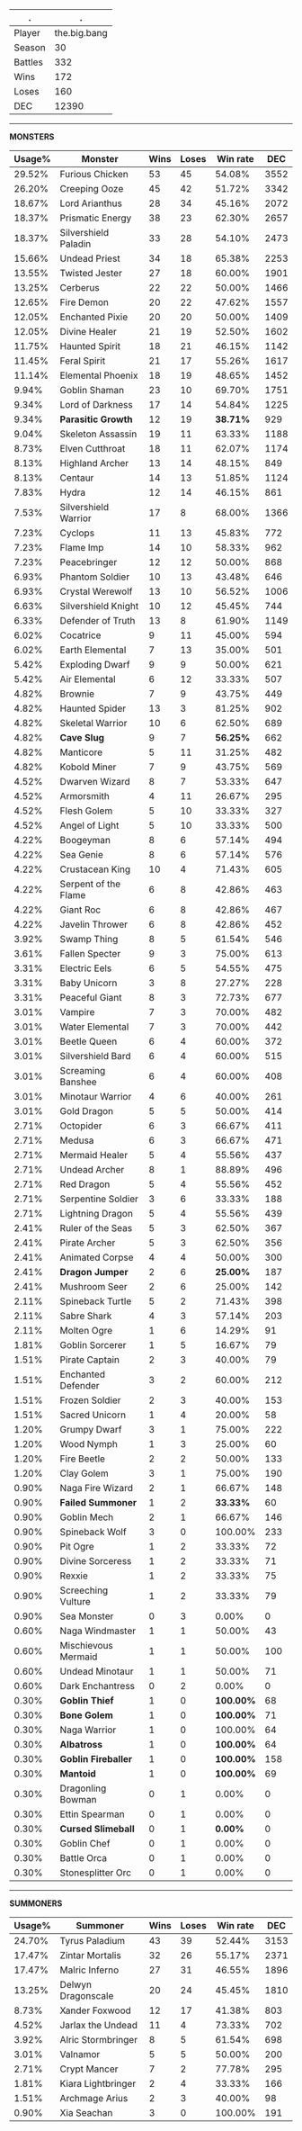.|.
|-|-
Player|the.big.bang
Season|30
Battles|332
Wins|172
Loses|160
DEC|12390

---
**MONSTERS**

Usage%|Monster|Wins|Loses|Win rate|DEC|
-|-|-|-|-|-|
29.52%|Furious Chicken|53|45|54.08%|3552|
26.20%|Creeping Ooze|45|42|51.72%|3342|
18.67%|Lord Arianthus|28|34|45.16%|2072|
18.37%|Prismatic Energy|38|23|62.30%|2657|
18.37%|Silvershield Paladin|33|28|54.10%|2473|
15.66%|Undead Priest|34|18|65.38%|2253|
13.55%|Twisted Jester|27|18|60.00%|1901|
13.25%|Cerberus|22|22|50.00%|1466|
12.65%|Fire Demon|20|22|47.62%|1557|
12.05%|Enchanted Pixie|20|20|50.00%|1409|
12.05%|Divine Healer|21|19|52.50%|1602|
11.75%|Haunted Spirit|18|21|46.15%|1142|
11.45%|Feral Spirit|21|17|55.26%|1617|
11.14%|Elemental Phoenix|18|19|48.65%|1452|
9.94%|Goblin Shaman|23|10|69.70%|1751|
9.34%|Lord of Darkness|17|14|54.84%|1225|
9.34%|**Parasitic Growth**|12|19|**38.71%**|929|
9.04%|Skeleton Assassin|19|11|63.33%|1188|
8.73%|Elven Cutthroat|18|11|62.07%|1174|
8.13%|Highland Archer|13|14|48.15%|849|
8.13%|Centaur|14|13|51.85%|1124|
7.83%|Hydra|12|14|46.15%|861|
7.53%|Silvershield Warrior|17|8|68.00%|1366|
7.23%|Cyclops|11|13|45.83%|772|
7.23%|Flame Imp|14|10|58.33%|962|
7.23%|Peacebringer|12|12|50.00%|868|
6.93%|Phantom Soldier|10|13|43.48%|646|
6.93%|Crystal Werewolf|13|10|56.52%|1006|
6.63%|Silvershield Knight|10|12|45.45%|744|
6.33%|Defender of Truth|13|8|61.90%|1149|
6.02%|Cocatrice|9|11|45.00%|594|
6.02%|Earth Elemental|7|13|35.00%|501|
5.42%|Exploding Dwarf|9|9|50.00%|621|
5.42%|Air Elemental|6|12|33.33%|507|
4.82%|Brownie|7|9|43.75%|449|
4.82%|Haunted Spider|13|3|81.25%|902|
4.82%|Skeletal Warrior|10|6|62.50%|689|
4.82%|**Cave Slug**|9|7|**56.25%**|662|
4.82%|Manticore|5|11|31.25%|482|
4.82%|Kobold Miner|7|9|43.75%|569|
4.52%|Dwarven Wizard|8|7|53.33%|647|
4.52%|Armorsmith|4|11|26.67%|295|
4.52%|Flesh Golem|5|10|33.33%|327|
4.52%|Angel of Light|5|10|33.33%|500|
4.22%|Boogeyman|8|6|57.14%|494|
4.22%|Sea Genie|8|6|57.14%|576|
4.22%|Crustacean King|10|4|71.43%|605|
4.22%|Serpent of the Flame|6|8|42.86%|463|
4.22%|Giant Roc|6|8|42.86%|467|
4.22%|Javelin Thrower|6|8|42.86%|452|
3.92%|Swamp Thing|8|5|61.54%|546|
3.61%|Fallen Specter|9|3|75.00%|613|
3.31%|Electric Eels|6|5|54.55%|475|
3.31%|Baby Unicorn|3|8|27.27%|228|
3.31%|Peaceful Giant|8|3|72.73%|677|
3.01%|Vampire|7|3|70.00%|482|
3.01%|Water Elemental|7|3|70.00%|442|
3.01%|Beetle Queen|6|4|60.00%|372|
3.01%|Silvershield Bard|6|4|60.00%|515|
3.01%|Screaming Banshee|6|4|60.00%|408|
3.01%|Minotaur Warrior|4|6|40.00%|261|
3.01%|Gold Dragon|5|5|50.00%|414|
2.71%|Octopider|6|3|66.67%|411|
2.71%|Medusa|6|3|66.67%|471|
2.71%|Mermaid Healer|5|4|55.56%|437|
2.71%|Undead Archer|8|1|88.89%|496|
2.71%|Red Dragon|5|4|55.56%|452|
2.71%|Serpentine Soldier|3|6|33.33%|188|
2.71%|Lightning Dragon|5|4|55.56%|439|
2.41%|Ruler of the Seas|5|3|62.50%|367|
2.41%|Pirate Archer|5|3|62.50%|356|
2.41%|Animated Corpse|4|4|50.00%|300|
2.41%|**Dragon Jumper**|2|6|**25.00%**|187|
2.41%|Mushroom Seer|2|6|25.00%|142|
2.11%|Spineback Turtle|5|2|71.43%|398|
2.11%|Sabre Shark|4|3|57.14%|203|
2.11%|Molten Ogre|1|6|14.29%|91|
1.81%|Goblin Sorcerer|1|5|16.67%|79|
1.51%|Pirate Captain|2|3|40.00%|79|
1.51%|Enchanted Defender|3|2|60.00%|212|
1.51%|Frozen Soldier|2|3|40.00%|153|
1.51%|Sacred Unicorn|1|4|20.00%|58|
1.20%|Grumpy Dwarf|3|1|75.00%|222|
1.20%|Wood Nymph|1|3|25.00%|60|
1.20%|Fire Beetle|2|2|50.00%|133|
1.20%|Clay Golem|3|1|75.00%|190|
0.90%|Naga Fire Wizard|2|1|66.67%|148|
0.90%|**Failed Summoner**|1|2|**33.33%**|60|
0.90%|Goblin Mech|2|1|66.67%|146|
0.90%|Spineback Wolf|3|0|100.00%|233|
0.90%|Pit Ogre|1|2|33.33%|72|
0.90%|Divine Sorceress|1|2|33.33%|71|
0.90%|Rexxie|1|2|33.33%|75|
0.90%|Screeching Vulture|1|2|33.33%|79|
0.90%|Sea Monster|0|3|0.00%|0|
0.60%|Naga Windmaster|1|1|50.00%|43|
0.60%|Mischievous Mermaid|1|1|50.00%|100|
0.60%|Undead Minotaur|1|1|50.00%|71|
0.60%|Dark Enchantress|0|2|0.00%|0|
0.30%|**Goblin Thief**|1|0|**100.00%**|68|
0.30%|**Bone Golem**|1|0|**100.00%**|71|
0.30%|Naga Warrior|1|0|100.00%|64|
0.30%|**Albatross**|1|0|**100.00%**|64|
0.30%|**Goblin Fireballer**|1|0|**100.00%**|158|
0.30%|**Mantoid**|1|0|**100.00%**|69|
0.30%|Dragonling Bowman|0|1|0.00%|0|
0.30%|Ettin Spearman|0|1|0.00%|0|
0.30%|**Cursed Slimeball**|0|1|**0.00%**|0|
0.30%|Goblin Chef|0|1|0.00%|0|
0.30%|Battle Orca|0|1|0.00%|0|
0.30%|Stonesplitter Orc|0|1|0.00%|0|

---
**SUMMONERS**

Usage%|Summoner|Wins|Loses|Win rate|DEC|
-|-|-|-|-|-|
24.70%|Tyrus Paladium|43|39|52.44%|3153|
17.47%|Zintar Mortalis|32|26|55.17%|2371|
17.47%|Malric Inferno|27|31|46.55%|1896|
13.25%|Delwyn Dragonscale|20|24|45.45%|1810|
8.73%|Xander Foxwood|12|17|41.38%|803|
4.52%|Jarlax the Undead|11|4|73.33%|702|
3.92%|Alric Stormbringer|8|5|61.54%|698|
3.01%|Valnamor|5|5|50.00%|200|
2.71%|Crypt Mancer|7|2|77.78%|295|
1.81%|Kiara Lightbringer|2|4|33.33%|166|
1.51%|Archmage Arius|2|3|40.00%|98|
0.90%|Xia Seachan|3|0|100.00%|191|
